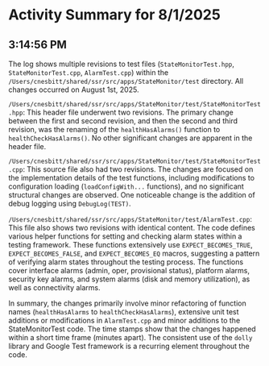 # Activity Summary for 8/1/2025

## 3:14:56 PM
The log shows multiple revisions to test files (`StateMonitorTest.hpp`, `StateMonitorTest.cpp`, `AlarmTest.cpp`) within the `/Users/cnesbitt/shared/ssr/src/apps/StateMonitor/test` directory.  All changes occurred on August 1st, 2025.

`/Users/cnesbitt/shared/ssr/src/apps/StateMonitor/test/StateMonitorTest.hpp`: This header file underwent two revisions.  The primary change between the first and second revision, and then the second and third revision, was the renaming of the `healthHasAlarms()` function to `healthCheckHasAlarms()`. No other significant changes are apparent in the header file.


`/Users/cnesbitt/shared/ssr/src/apps/StateMonitor/test/StateMonitorTest.cpp`: This source file also had two revisions.  The changes are focused on the implementation details of the test functions, including modifications to configuration loading (`loadConfigWith...` functions), and no significant structural changes are observed. One noticeable change is the addition of debug logging using `DebugLog(TEST)`.


`/Users/cnesbitt/shared/ssr/src/apps/StateMonitor/test/AlarmTest.cpp`: This file also shows two revisions with identical content.  The code defines various helper functions for setting and checking alarm states within a testing framework.  These functions extensively use `EXPECT_BECOMES_TRUE`, `EXPECT_BECOMES_FALSE`, and `EXPECT_BECOMES_EQ`  macros, suggesting a pattern of verifying alarm states throughout the testing process. The functions cover interface alarms (admin, oper, provisional status), platform alarms, security key alarms, and system alarms (disk and memory utilization), as well as connectivity alarms.


In summary, the changes primarily involve minor refactoring of function names (`healthHasAlarms` to `healthCheckHasAlarms`), extensive unit test additions or modifications in `AlarmTest.cpp` and minor additions to the StateMonitorTest code. The time stamps show that the changes happened within a short time frame (minutes apart).  The consistent use of the `dolly` library and Google Test framework is a recurring element throughout the code.
